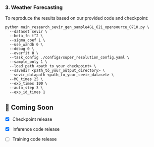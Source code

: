 ### 3. Weather Forecasting

To reproduce the results based on our provided code and checkpoint:

```
python main_research_sevir_gen_sample4GL_621_opensource_0710.py \
  --dataset sevir \
  --beta_fn t^2 \
  --sigma_coef 1 \
  --use_wandb 0 \
  --debug 0 \
  --overfit 0 \
  --task_config ./configs/super_resolution_config.yaml \
  --sample_only 1 \
  --load_path <path_to_your_checkpoint> \
  --savedir <path_to_your_output_directory> \
  --sevir_datapath <path_to_your_sevir_dataset> \
  --MC_times 25 \
  --exp_times 100 \
  --auto_step 3 \
  --exp_id_times 1
```




## 📆 Coming Soon
- [x] Checkpoint release
- [x] Inference code release
- [ ] Training code release

